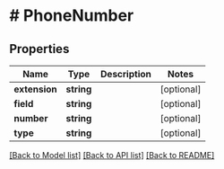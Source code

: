 # # PhoneNumber

## Properties

Name | Type | Description | Notes
------------ | ------------- | ------------- | -------------
**extension** | **string** |  | [optional]
**field** | **string** |  | [optional]
**number** | **string** |  | [optional]
**type** | **string** |  | [optional]

[[Back to Model list]](../../README.md#models) [[Back to API list]](../../README.md#endpoints) [[Back to README]](../../README.md)
